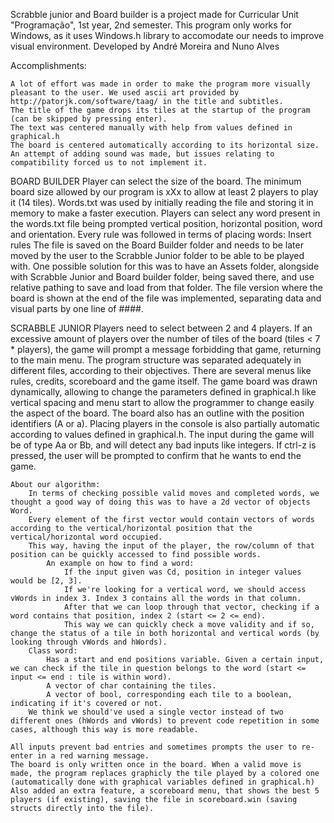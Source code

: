Scrabble junior and Board builder is a project made for Curricular Unit "Programação", 1st year, 2nd semester.
This program only works for Windows, as it uses Windows.h library to accomodate our needs to improve visual environment.
Developed by André Moreira and Nuno Alves

Accomplishments:

	A lot of effort was made in order to make the program more visually pleasant to the user. We used ascii art provided by http://patorjk.com/software/taag/ in the title and subtitles.
	The title of the game drops its tiles at the startup of the program (can be skipped by pressing enter).
	The text was centered manually with help from values defined in graphical.h
	The board is centered automatically according to its horizontal size.
	An attempt of adding sound was made, but issues relating to compatibility forced us to not implement it. 	

BOARD BUILDER
	Player can select the size of the board. The minimum board size allowed by our program is xXx to allow at least 2 players to play it (14 tiles).
	Words.txt was used by initially reading the file and storing it in memory to make a faster execution.
	Players can select any word present in the words.txt file being prompted vertical position, horizontal position, word and orientation.
	Every rule was followed in terms of placing words:
		Insert rules
	The file is saved on the Board Builder folder and needs to be later moved by the user to the Scrabble Junior folder to be able to be played with.
		One possible solution for this was to have an Assets folder, alongside with Scrabble Junior and Board builder folder, being saved there, and use relative pathing to save and load from that folder.
		The file version where the board is shown at the end of the file was implemented, separating data and visual parts by one line of ####.

SCRABBLE JUNIOR
	Players need to select between 2 and 4 players.
	If an excessive amount of players over the number of tiles of the board (tiles < 7 * players), the game will prompt a message forbidding that game, returning to the main menu.
	The program structure was separated adequately in different files, according to their objectives.
	There are several menus like rules, credits, scoreboard and the game itself.
	The game board was drawn dynamically, allowing to change the parameters defined in graphical.h like vertical spacing and menu start to allow the programmer to change easily the aspect of the board.	The board also has an outline with the position identifiers (A or a).
	Placing players in the console is also partially automatic according to values defined in graphical.h.
	The input during the game will be of type Aa or Bb, and will detect any bad inputs like integers. If ctrl-z is pressed, the user will be prompted to confirm that he wants to end the game.
	
	About our algorithm:
		In terms of checking possible valid moves and completed words, we thought a good way of doing this was to have a 2d vector of objects Word.
		Every element of the first vector would contain vectors of words according to the vertical/horizontal position that the vertical/horizontal word occupied.
		This way, having the input of the player, the row/column of that position can be quickly accessed to find possible words.
			An example on how to find a word:
				If the input given was Cd, position in integer values would be [2, 3].
				If we're looking for a vertical word, we should access vWords in index 3. Index 3 contains all the words in that column.
				After that we can loop through that vector, checking if a word contains that position, index 2 (start <= 2 <= end).
				This way we can quickly check a move validity and if so, change the status of a tile in both horizontal and vertical words (by looking through vWords and hWords). 
		Class word: 
			Has a start and end positions variable. Given a certain input, we can check if the tile in question belongs to the word (start <= input <= end : tile is within word).
			A vector of char containing the tiles.
			A vector of bool, corresponding each tile to a boolean, indicating if it's covered or not.
		We think we should've used a single vector instead of two different ones (hWords and vWords) to prevent code repetition in some cases, although this way is more readable.
	
	All inputs prevent bad entries and sometimes prompts the user to re-enter in a red warning message.
	The board is only written once in the board. When a valid move is made, the program replaces graphicly the tile played by a colored one (automatically done with graphical variables defined in graphical.h)
	Also added an extra feature, a scoreboard menu, that shows the best 5 players (if existing), saving the file in scoreboard.win (saving structs directly into the file).
			 
